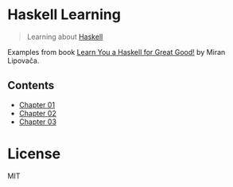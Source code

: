 # Haskell Learning

> Learning about [Haskell](https://www.haskell.org/)

Examples from book [Learn You a Haskell for Great Good!](http://learnyouahaskell.com/) by Miran Lipovača.

## Contents

- [Chapter 01](./chapter-01/)
- [Chapter 02](./chapter-02/)
- [Chapter 03](./chapter-03/)

# License

MIT
